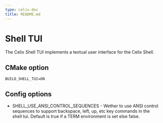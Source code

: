 ```yaml
---
type: celix-doc
title: README.md
---
```



<!--
Licensed to the Apache Software Foundation (ASF) under one or more
contributor license agreements.  See the NOTICE file distributed with
this work for additional information regarding copyright ownership.
The ASF licenses this file to You under the Apache License, Version 2.0
(the "License"); you may not use this file except in compliance with
the License.  You may obtain a copy of the License at
   
    http://www.apache.org/licenses/LICENSE-2.0

Unless required by applicable law or agreed to in writing, software
distributed under the License is distributed on an "AS IS" BASIS,
WITHOUT WARRANTIES OR CONDITIONS OF ANY KIND, either express or implied.
See the License for the specific language governing permissions and
limitations under the License.
-->

# Shell TUI

The Celix Shell TUI implements a textual user interface for the Celix Shell.

## CMake option
    BUILD_SHELL_TUI=ON

## Config options

- SHELL_USE_ANSI_CONTROL_SEQUENCES - Wether to use ANSI control
sequences to support backspace, left, up, etc key commands in the
shell tui. Default is true if a TERM environment is set else false.
